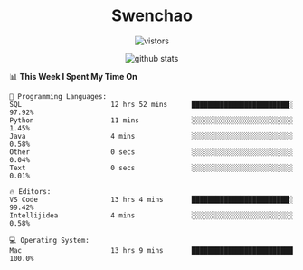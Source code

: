 <h1 align="center">Swenchao</h3>

<p align="center">
  <img src="https://visitor-badge.glitch.me/badge?page_id=Swenchao" alt="vistors" />
</p>

<p align="center">
  <img src="https://github-readme-stats.vercel.app/api?username=Swenchao&count_private=true&show_icons=true&theme=vue-dark&hide_title=true" alt="github stats" />
</p>

<!--START_SECTION:waka-->
📊 **This Week I Spent My Time On** 

```text
💬 Programming Languages: 
SQL                      12 hrs 52 mins      ████████████████████████░   97.92% 
Python                   11 mins             ░░░░░░░░░░░░░░░░░░░░░░░░░   1.45% 
Java                     4 mins              ░░░░░░░░░░░░░░░░░░░░░░░░░   0.58% 
Other                    0 secs              ░░░░░░░░░░░░░░░░░░░░░░░░░   0.04% 
Text                     0 secs              ░░░░░░░░░░░░░░░░░░░░░░░░░   0.01%

🔥 Editors: 
VS Code                  13 hrs 4 mins       ████████████████████████░   99.42% 
Intellijidea             4 mins              ░░░░░░░░░░░░░░░░░░░░░░░░░   0.58%

💻 Operating System: 
Mac                      13 hrs 9 mins       █████████████████████████   100.0%

```


<!--END_SECTION:waka-->
